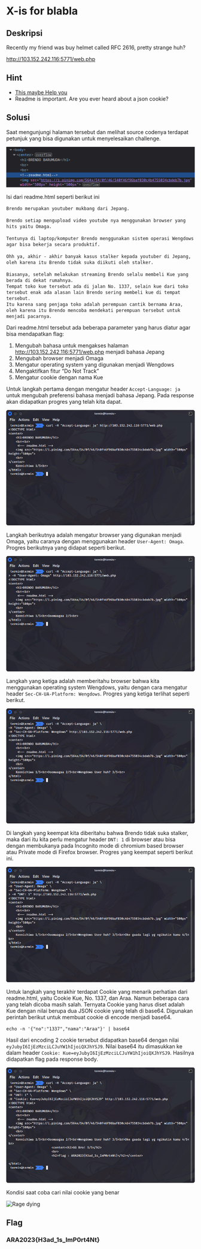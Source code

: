 # X-is for blabla

## Deskripsi
Recently my friend was buy helmet called RFC 2616, pretty strange huh?

http://103.152.242.116:5771/web.php

## Hint
- [This maybe Help you](https://developer.mozilla.org/en-US/docs/Web/HTTP/Headers)
- Readme is important. Are you ever heard about a json cookie?

## Solusi
Saat mengunjungi halaman tersebut dan melihat source codenya terdapat petunjuk yang bisa digunakan untuk menyelesaikan challenge.

![readme.html](./readme.html.png)

Isi dari readme.html seperti berikut ini
```
Brendo merupakan youtuber mukbang dari Jepang.

Brendo setiap mengupload video youtube nya menggunakan browser yang hits yaitu Omaga.

Tentunya di laptop/komputer Brendo menggunakan sistem operasi Wengdows agar bisa bekerja secara produktif.

Ohh ya, akhir - akhir banyak kasus stalker kepada youtuber di Jepang, oleh karena itu Brendo tidak suka diikuti oleh stalker.

Biasanya, setelah melakukan streaming Brendo selalu membeli Kue yang berada di dekat rumahnya.
Tempat toko kue tersebut ada di jalan No. 1337, selain kue dari toko tersebut enak ada alasan lain Brendo sering membeli kue di tempat tersebut.
Itu karena sang penjaga toko adalah perempuan cantik bernama Araa, oleh karena itu Brendo mencoba mendekati perempuan tersebut untuk menjadi pacarnya.
```

Dari readme.html tersebut ada beberapa parameter yang harus diatur agar bisa mendapatkan flag:
1. Mengubah bahasa untuk mengakses halaman http://103.152.242.116:5771/web.php menjadi bahasa Jepang
2. Mengubah browser menjadi Omaga
3. Mengatur operating system yang digunakan menjadi Wengdows
4. Mengaktifkan fitur “Do Not Track”
5. Mengatur cookie dengan nama Kue

Untuk langkah pertama dengan mengatur header `Accept-Language: ja` untuk mengubah preferensi bahasa menjadi bahasa Jepang. Pada response akan didapatkan progres yang telah kita dapat.

![Progress 1](./progress_1.png)

Langkah berikutnya adalah mengatur browser yang digunakan menjadi Omaga, yaitu caranya dengan menggunakan header `User-Agent: Omaga`. Progres berikutnya yang didapat seperti berikut.

![Progress 2](./progress_2.png)

Langkah yang ketiga adalah memberitahu browser bahwa kita menggunakan operating system Wengdows, yaitu dengan cara mengatur header `Sec-CH-UA-Platform: Wengdows`. Progres yang ketiga terlihat seperti berikut.

![Progress 3](./progress_3.png)

Di langkah yang keempat kita diberitahu bahwa Brendo tidak suka stalker, maka dari itu kita perlu mengatur header `DNT: 1` di browser atau bisa dengan membukanya pada Incognito mode di chromium based browser atau Private mode di Firefox browser. Progres yang keempat seperti berikut ini.

![Progress 4](./progress_4.png)

Untuk langkah yang terakhir terdapat Cookie yang menarik perhatian dari readme.html, yaitu Cookie Kue, No. 1337, dan Araa. Namun beberapa cara yang telah dicoba masih salah. Ternyata Cookie yang harus diset adalah Kue dengan nilai berupa dua JSON cookie yang telah di base64. Digunakan perintah berikut untuk membuat cookie di encode menjadi base64.
``` shell
echo -n '{"no":"1337","nama":"Araa"}' | base64
```

Hasil dari encoding 2 cookie tersebut didapatkan base64 dengan nilai `eyJubyI6IjEzMzciLCJuYW1hIjoiQXJhYSJ9`. Nilai base64 itu dimasukkan ke dalam header `Cookie: Kue=eyJubyI6IjEzMzciLCJuYW1hIjoiQXJhYSJ9`. Hasilnya didapatkan flag pada response body.

![Progress 5](./progress_5.png)

Kondisi saat coba cari nilai cookie yang benar

<img alt="Rage dying" src="https://media.tenor.com/tqIeWvCclkoAAAAd/tyler1rage-tyler1.gif" width="300">

## Flag
### ARA2023{H3ad_1s_ImP0rt4Nt}
